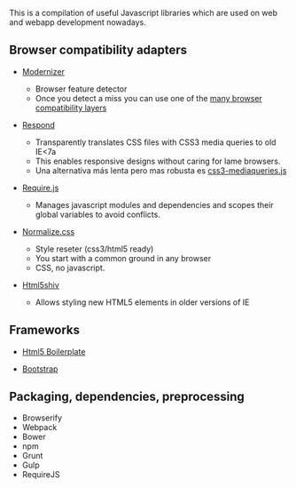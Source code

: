 This is a compilation of useful Javascript libraries
which are used on web and webapp development nowadays.


## Browser compatibility adapters

* [Modernizer](http://modernizr.com/)
	* Browser feature detector
	* Once you detect a miss you can use one of the [many browser compatibility layers](https://github.com/Modernizr/Modernizr/wiki/HTML5-Cross-Browser-Polyfills)

* [Respond](https://github.com/scottjehl/Respond/)
	* Transparently translates CSS files with CSS3 media queries to old IE<7a
	* This enables responsive designs without caring for lame browsers.
	* Una alternativa más lenta pero mas robusta es [css3-mediaqueries.js](http://code.google.com/p/css3-mediaqueries-js/)

* [Require.js](http://requirejs.org/)
	* Manages javascript modules and dependencies and scopes their global variables to avoid conflicts.

* [Normalize.css](http://necolas.github.io/normalize.css/)
	* Style reseter (css3/html5 ready)
	* You start with a common ground in any browser
	* CSS, no javascript.

* [Html5shiv](https://github.com/afarkas/html5shiv)
	* Allows styling new HTML5 elements in older versions of IE


## Frameworks

* [Html5 Boilerplate](http://html5boilerplate.com/)

* [Bootstrap](http://getbootstrap.com/)


## Packaging, dependencies, preprocessing

* Browserify
* Webpack
* Bower
* npm
* Grunt
* Gulp
* RequireJS







